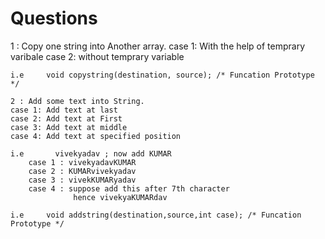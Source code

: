 # Questions

1 : Copy one string into Another array.
  case 1: With the help of temprary varibale
  case 2: without temprary variable
  
    i.e     void copystring(destination, source); /* Funcation Prototype */
  
  ```
2 : Add some text into String.
  case 1: Add text at last
  case 2: Add text at First
  case 3: Add text at middle
  case 4: Add text at specified position
  
  i.e       vivekyadav ; now add KUMAR 
      case 1 : vivekyadavKUMAR
      case 2 : KUMARvivekyadav
      case 3 : vivekKUMARyadav
      case 4 : suppose add this after 7th character
                hence vivekyaKUMARdav

i.e     void addstring(destination,source,int case); /* Funcation Prototype */

```



